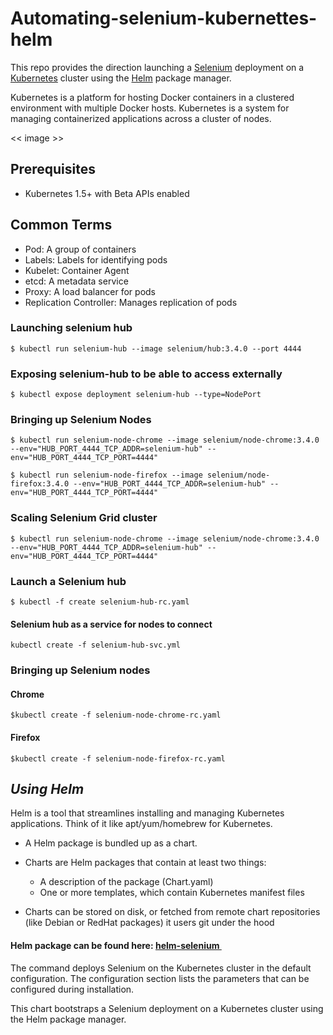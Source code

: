 # Automating-selenium-kubernettes-helm
This repo provides the direction launching a [Selenium](http://www.seleniumhq.org/) deployment on a [Kubernetes](http://kubernetes.io) cluster using the [Helm](https://helm.sh) package manager.

Kubernetes is a platform for hosting Docker containers in a clustered environment with multiple Docker hosts. Kubernetes is a system for managing containerized applications across a cluster of nodes.

<< image >>

## Prerequisites

- Kubernetes 1.5+ with Beta APIs enabled


## Common Terms
- Pod: A group of containers
- Labels: Labels for identifying pods
- Kubelet: Container Agent
- etcd: A metadata service
- Proxy: A load balancer for pods
- Replication Controller: Manages replication of pods

### Launching selenium hub
```
$ kubectl run selenium-hub --image selenium/hub:3.4.0 --port 4444
```

### Exposing selenium-hub to be able to access externally
```
$ kubectl expose deployment selenium-hub --type=NodePort
```

### Bringing up Selenium Nodes
```
$ kubectl run selenium-node-chrome --image selenium/node-chrome:3.4.0 --env="HUB_PORT_4444_TCP_ADDR=selenium-hub" --env="HUB_PORT_4444_TCP_PORT=4444"
```

```
$ kubectl run selenium-node-firefox --image selenium/node-firefox:3.4.0 --env="HUB_PORT_4444_TCP_ADDR=selenium-hub" --env="HUB_PORT_4444_TCP_PORT=4444"
```
### Scaling Selenium Grid cluster
```
$ kubectl run selenium-node-chrome --image selenium/node-chrome:3.4.0 --env="HUB_PORT_4444_TCP_ADDR=selenium-hub" --env="HUB_PORT_4444_TCP_PORT=4444"
```

### Launch a Selenium hub
```
$ kubectl -f create selenium-hub-rc.yaml
```
#### Selenium hub as a service for nodes to connect
```
kubectl create -f selenium-hub-svc.yml
```

### Bringing up Selenium nodes
#### Chrome
```
$kubectl create -f selenium-node-chrome-rc.yaml
```
#### Firefox
```
$kubectl create -f selenium-node-firefox-rc.yaml
```

## _Using Helm_

Helm is a tool that streamlines installing and managing Kubernetes applications. 
Think of it like apt/yum/homebrew for Kubernetes.

- A Helm package is bundled up as a chart.
- Charts are Helm packages that contain at least two things:
    - A description of the package (Chart.yaml)
    - One or more templates, which contain Kubernetes manifest files

- Charts can be stored on disk, or fetched from remote chart repositories (like Debian or RedHat packages) it users git 
under the hood

#### Helm package can be found here: [helm-selenium ](https://kubeapps.com/charts/stable/selenium)

The command deploys Selenium on the Kubernetes cluster in the default configuration. The configuration section lists the parameters that can be configured during installation. 

This chart bootstraps a Selenium deployment on a Kubernetes cluster using the Helm package manager.
